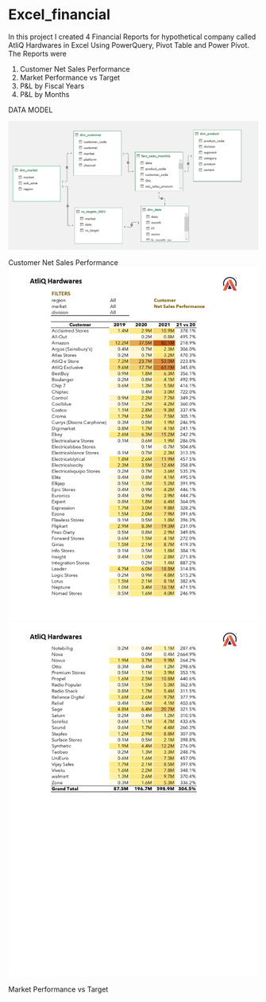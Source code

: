 # Excel_financial

In this project I created 4 Financial Reports for hypothetical company called AtliQ Hardwares in Excel Using PowerQuery, Pivot Table and Power Pivot. The Reports were

1. Customer Net Sales Performance
2. Market Performance vs Target
3. P&L by Fiscal Years
4. P&L by Months

DATA MODEL 

![Reports](https://github.com/swarupmore/Excel_financial/blob/main/Resources/Data%20model%20business%20insights.png)

 Customer Net Sales Performance
 ![Reports](https://github.com/swarupmore/Excel_financial/blob/main/Resources/Business%20report%201.jpg)
 ![Reports](https://github.com/swarupmore/Excel_financial/blob/main/Resources/Business%20report%201.1.jpg)

 Market Performance vs Target

 
